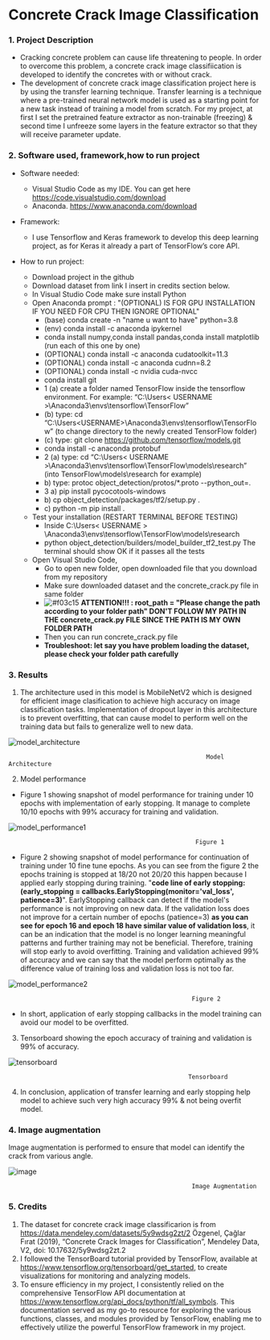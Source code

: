 # Concrete Crack Image Classification


### 1. Project Description
  * Cracking concrete problem can cause life threatening to people. In order to overcome this problem, a concrete crack image classifiication is developed to identify the concretes with or without crack.
  * The development of concrete crack image classification project here is by using the transfer learning technique. Transfer learning is a technique where a pre-trained neural network model is used as a starting point for a new task instead of training a model from scratch. For my project, at first I set the pretrained feature extractor as non-trainable (freezing) & second time I unfreeze some layers in the feature extractor so that they will receive parameter update.
      
      
### 2. Software used, framework,how to run project
   * Software needed:
     * Visual Studio Code as my IDE. You can get here https://code.visualstudio.com/download
     * Anaconda. https://www.anaconda.com/download

   * Framework:
     * I use Tensorflow and Keras framework to develop this deep learning project, as for Keras it already a part of TensorFlow’s core API.
   
   * How to run project:
     * Download project in the github
     * Download dataset from  link I insert in credits section below.
     * In Visual Studio Code make sure install Python
     * Open Anaconda prompt : "(OPTIONAL) IS FOR GPU INSTALLATION IF YOU NEED FOR CPU THEN IGNORE OPTIONAL"
        * (base) conda create -n "name u want to have" python=3.8
        * (env) conda install -c anaconda ipykernel
        * conda install numpy,conda install pandas,conda install matplotlib (run each of this one by one)
        * (OPTIONAL) conda install -c anaconda cudatoolkit=11.3
        * (OPTIONAL) conda install -c anaconda cudnn=8.2
        * (OPTIONAL) conda install -c nvidia cuda-nvcc
        * conda install git
        * 1 (a) create a folder named TensorFlow inside the tensorflow environment. For example: “C:\Users\< USERNAME >\Anaconda3\envs\tensorflow\TensorFlow”
        * (b) type: cd “C:\Users\<USERNAME>\Anaconda3\envs\tensorflow\TensorFlow” (to change directory to the newly created TensorFlow folder) 
        * (c) type: git clone https://github.com/tensorflow/models.git
        * conda install -c anaconda protobuf
        * 2 (a) type: cd “C:\Users\< USERNAME >\Anaconda3\envs\tensorflow\TensorFlow\models\research” (into TensorFlow\models\research for example)
        * b) type: protoc object_detection/protos/*.proto --python_out=.
        * 3 a) pip install pycocotools-windows
        * b) cp object_detection/packages/tf2/setup.py .
        * c) python -m pip install .
      * Test your installation (RESTART TERMINAL BEFORE TESTING)  
         * Inside C:\Users\< USERNAME > \Anaconda3\envs\tensorflow\TensorFlow\models\research
         * python object_detection/builders/model_builder_tf2_test.py The terminal should show OK if it passes all the tests
      * Open Visual Studio Code, 
         * Go to open new folder, open downloaded file that you download from my repository
         * Make sure downloaded dataset and the concrete_crack.py file in same folder
         * ![#f03c15](https://placehold.co/15x15/f03c15/f03c15.png) **ATTENTION!!! : root_path = "Please change the path according to your folder path" DON'T FOLLOW MY PATH IN THE concrete_crack.py FILE SINCE THE PATH IS MY OWN FOLDER PATH**       
         * Then you can run concrete_crack.py file
         * **Troubleshoot: let say you have problem loading the dataset, please check your folder path carefully**
        

 
 
### 3. Results


1. The architecture used in this model is MobileNetV2 which is designed for efficient image clasification to achieve high accuracy on image classification tasks. Implementation of dropout layer in this architecture is to prevent overfitting, that can cause model to perform well on the training data but fails to generalize well to new data.

![model_architecture](https://github.com/dalila28/concreate_crack_image_classification/blob/main/images/architecture.png)

                                                           Model Architecture


2. Model performance


  * Figure 1 showing snapshot of model performance for training under 10 epochs with implementation of early stopping. It manage to complete 10/10 epochs with 99% accuracy for training and validation. 


![model_performance1](https://github.com/dalila28/concreate_crack_image_classification/blob/main/images/model_training_performance1.png)
  
                                                        Figure 1


   * Figure 2 showing snapshot of model performance for continuation of training under 10 fine tune epochs. As you can see from the figure 2 the epochs training is stopped at 18/20 not 20/20 this happen because I applied early stopping during training. "**code line of early stopping: (early_stopping = callbacks.EarlyStopping(monitor='val_loss', patience=3)**". EarlyStopping callback can detect if the model's performance is not improving on new data. If the validation loss does not improve for a certain number of epochs (patience=3) **as you can see for epoch 16 and epoch 18 have similar value of validation loss**, it can be an indication that the model is no longer learning meaningful patterns and further training may not be beneficial. Therefore, training will stop early to avoid overfitting. Training and validation achieved 99% of accuracy and we can say that the model perform optimally as the difference value of training loss and validation loss is not too far.

![model_performance2](https://github.com/dalila28/concreate_crack_image_classification/blob/main/images/model_finetune_p1.png)

                                                       Figure 2


  *   In short, application of early stopping callbacks in the model training can avoid our model to be overfitted.
  
  
3. Tensorboard showing the epoch accuracy of training and validation is 99% of accuracy. 




![tensorboard](https://github.com/dalila28/concreate_crack_image_classification/blob/main/images/tensorboard.png)

                                                      Tensorboard


4. In conclusion, application of transfer learning and early stopping help model to achieve such very high accuracy 99% & not being overfit model.



### 4. Image augmentation


Image augmentation is performed to ensure that model can identify the crack from various angle.



![image](https://github.com/dalila28/concreate_crack_image_classification/blob/main/images/img_augmentation.png)

                                                       Image Augmentation


### 5. Credits
1. The dataset for concrete crack image classificarion is from https://data.mendeley.com/datasets/5y9wdsg2zt/2 Özgenel, Çağlar Fırat (2019), “Concrete Crack Images for Classification”, Mendeley Data, V2, doi: 10.17632/5y9wdsg2zt.2
2. I followed the TensorBoard tutorial provided by TensorFlow, available at https://www.tensorflow.org/tensorboard/get_started, to create visualizations for monitoring and analyzing models.
3. To ensure efficiency in my project, I consistently relied on the comprehensive TensorFlow API documentation at https://www.tensorflow.org/api_docs/python/tf/all_symbols. This documentation served as my go-to resource for exploring the various functions, classes, and modules provided by TensorFlow, enabling me to effectively utilize the powerful TensorFlow framework in my project.

